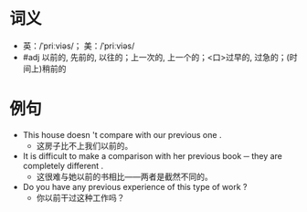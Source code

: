 # 词义
- 英：/ˈpriːviəs/； 美：/ˈpriːviəs/
- #adj 以前的, 先前的, 以往的；上一次的, 上一个的；<口>过早的, 过急的；(时间上)稍前的
# 例句
- This house doesn 't compare with our previous one .
	- 这房子比不上我们以前的。
- It is difficult to make a comparison with her previous book ─ they are completely different .
	- 这很难与她以前的书相比——两者是截然不同的。
- Do you have any previous experience of this type of work ?
	- 你以前干过这种工作吗？
